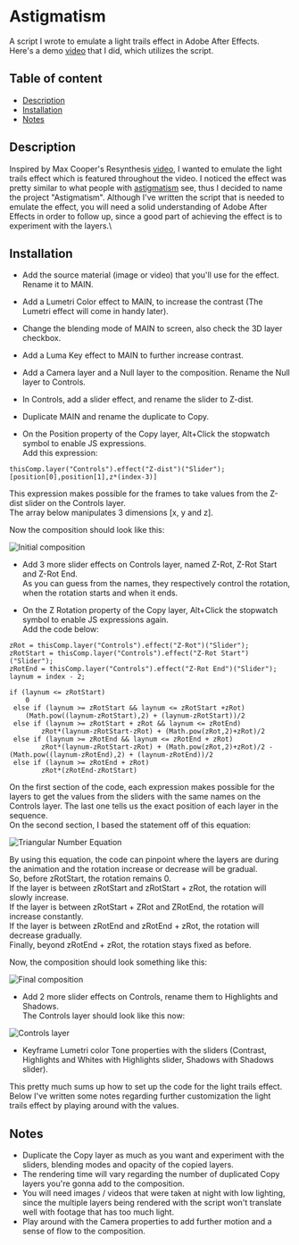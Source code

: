 # Astigmatism

A script I wrote to emulate a light trails effect in Adobe After Effects.\
Here's a demo [video](https://youtu.be/mX5hkP6o_e4) that I did, which utilizes the script.

## Table of content

- [Description](#description)
- [Installation](#installation)
- [Notes](#notes)

## Description

Inspired by Max Cooper's Resynthesis [video](https://www.youtube.com/watch?v=Kpm1l0HfkV0), I wanted to emulate the light trails effect which is featured throughout the video. I noticed the effect was pretty similar to what people with [astigmatism](https://en.wikipedia.org/wiki/Astigmatism) see, thus I decided to name the project "Astigmatism". Although I've written the script that is needed to emulate the effect, you will need a solid understanding of Adobe After Effects in order to follow up, since a good part of achieving the effect is to experiment with the layers.\

## Installation

- Add the source material (image or video) that you'll use for the effect. Rename it to MAIN.

- Add a Lumetri Color effect to MAIN, to increase the contrast (The Lumetri effect will come in handy later).

- Change the blending mode of MAIN to screen, also check the 3D layer checkbox.

- Add a Luma Key effect to MAIN to further increase contrast.

- Add a Camera layer and a Null layer to the composition. Rename the Null layer to Controls.

- In Controls, add a slider effect, and rename the slider to Z-dist.

- Duplicate MAIN and rename the duplicate to Copy.

- On the Position property of the Copy layer, Alt+Click the stopwatch symbol to enable JS expressions.\
  Add this expression:

```
thisComp.layer("Controls").effect("Z-dist")("Slider");
[position[0],position[1],z*(index-3)]
```

This expression makes possible for the frames to take values from the Z-dist slider on the Controls layer.\
The array below manipulates 3 dimensions [x, y and z].

Now the composition should look like this:

![Initial composition](https://i.imgur.com/T044oor.png)

- Add 3 more slider effects on Controls layer, named Z-Rot, Z-Rot Start and Z-Rot End.\
  As you can guess from the names, they respectively control the rotation, when the rotation starts and when it ends.

- On the Z Rotation property of the Copy layer, Alt+Click the stopwatch symbol to enable JS expressions again.\
  Add the code below:

```
zRot = thisComp.layer("Controls").effect("Z-Rot")("Slider");
zRotStart = thisComp.layer("Controls").effect("Z-Rot Start")("Slider");
zRotEnd = thisComp.layer("Controls").effect("Z-Rot End")("Slider");
laynum = index - 2;

if (laynum <= zRotStart)
	0
 else if (laynum >= zRotStart && laynum <= zRotStart +zRot)
 	(Math.pow((laynum-zRotStart),2) + (laynum-zRotStart))/2
 else if (laynum >= zRotStart + zRot && laynum <= zRotEnd)
    	zRot*(laynum-zRotStart-zRot) + (Math.pow(zRot,2)+zRot)/2
 else if (laynum >= zRotEnd && laynum <= zRotEnd + zRot)
    	zRot*(laynum-zRotStart-zRot) + (Math.pow(zRot,2)+zRot)/2 - (Math.pow((laynum-zRotEnd),2) + (laynum-zRotEnd))/2
 else if (laynum >= zRotEnd + zRot)
    	zRot*(zRotEnd-zRotStart)
```

On the first section of the code, each expression makes possible for the layers to get the values from the sliders with the same names on the Controls layer. The last one tells us the exact position of each layer in the sequence.\
On the second section, I based the statement off of this equation:

![Triangular Number Equation](https://i.imgur.com/Powv4Im.png)

By using this equation, the code can pinpoint where the layers are during the animation and the rotation increase or decrease will be gradual.\
So, before zRotStart, the rotation remains 0.\
If the layer is between zRotStart and zRotStart + zRot, the rotation will slowly increase.\
If the layer is between zRotStart + ZRot and ZRotEnd, the rotation will increase constantly.\
If the layer is between zRotEnd and zRotEnd + zRot, the rotation will decrease gradually.\
Finally, beyond zRotEnd + zRot, the rotation stays fixed as before.

Now, the composition should look something like this:

![Final composition](https://i.imgur.com/N1CKHlW.png)

- Add 2 more slider effects on Controls, rename them to Highlights and Shadows.\
  The Controls layer should look like this now:

![Controls layer](https://i.imgur.com/VDkz2Lh.png)

- Keyframe Lumetri color Tone properties with the sliders (Contrast, Highlights and Whites with Highlights slider, Shadows with Shadows slider).

This pretty much sums up how to set up the code for the light trails effect. Below I've written some notes regarding further customization the light trails effect by playing around with the values.

## Notes

- Duplicate the Copy layer as much as you want and experiment with the sliders, blending modes and opacity of the copied layers.
- The rendering time will vary regarding the number of duplicated Copy layers you're gonna add to the composition.
- You will need images / videos that were taken at night with low lighting, since the multiple layers being rendered with the script won't translate well with footage that has too much light.
- Play around with the Camera properties to add further motion and a sense of flow to the composition.
